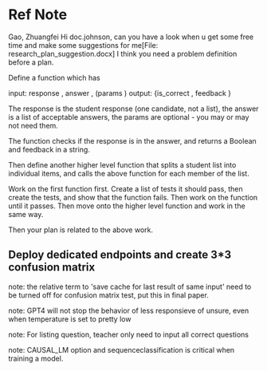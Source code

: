 # Ref Note

Gao, Zhuangfei
Hi doc.johnson, can you have a look when u get some free time and make some suggestions for me[File: research_plan_suggestion.docx]
I think you need a problem definition before a plan. 
 
Define a function which has 
 
input: response <string>, answer <string>, (params <JSON>)
output: {is_correct <bool>, feedback <string>}
 
The response is the student response (one candidate, not a list), the answer is a list of acceptable answers, the params are optional - you may or may not need them. 
 
The function checks if the response is in the answer, and returns a Boolean and feedback in a string. 
 
Then define another higher level function that splits a student list into individual items, and calls the above function for each member of the list.
 
Work on the first function first. Create a list of tests it should pass, then create the tests, and show that the function fails. Then work on the function until it passes. Then move onto the higher level function and work in the same way. 
 
Then your plan is related to the above work.
 
 ## Deploy dedicated endpoints and create 3*3 confusion matrix

note:
the relative term to 'save cache for last result of same input' need to be turned off for confusion matrix test, put this in final paper.

note: 
GPT4 will not stop the behavior of less responsieve of unsure, even when temperature is set to pretty low

note:
For listing question, teacher only need to input all correct questions

note:
CAUSAL_LM option and sequenceclassification is critical when training a model.